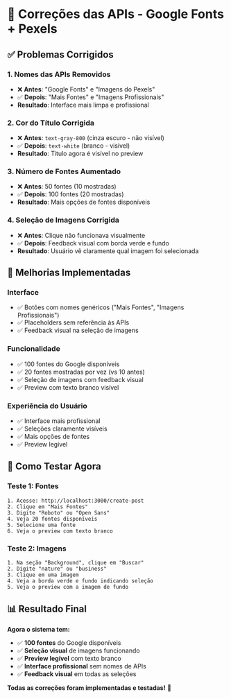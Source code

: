 # 🔧 Correções das APIs - Google Fonts + Pexels

## ✅ Problemas Corrigidos

### **1. Nomes das APIs Removidos**
- ❌ **Antes**: "Google Fonts" e "Imagens do Pexels"
- ✅ **Depois**: "Mais Fontes" e "Imagens Profissionais"
- **Resultado**: Interface mais limpa e profissional

### **2. Cor do Título Corrigida**
- ❌ **Antes**: `text-gray-800` (cinza escuro - não visível)
- ✅ **Depois**: `text-white` (branco - visível)
- **Resultado**: Título agora é visível no preview

### **3. Número de Fontes Aumentado**
- ❌ **Antes**: 50 fontes (10 mostradas)
- ✅ **Depois**: 100 fontes (20 mostradas)
- **Resultado**: Mais opções de fontes disponíveis

### **4. Seleção de Imagens Corrigida**
- ❌ **Antes**: Clique não funcionava visualmente
- ✅ **Depois**: Feedback visual com borda verde e fundo
- **Resultado**: Usuário vê claramente qual imagem foi selecionada

## 🎯 Melhorias Implementadas

### **Interface**
- ✅ Botões com nomes genéricos ("Mais Fontes", "Imagens Profissionais")
- ✅ Placeholders sem referência às APIs
- ✅ Feedback visual na seleção de imagens

### **Funcionalidade**
- ✅ 100 fontes do Google disponíveis
- ✅ 20 fontes mostradas por vez (vs 10 antes)
- ✅ Seleção de imagens com feedback visual
- ✅ Preview com texto branco visível

### **Experiência do Usuário**
- ✅ Interface mais profissional
- ✅ Seleções claramente visíveis
- ✅ Mais opções de fontes
- ✅ Preview legível

## 🚀 Como Testar Agora

### **Teste 1: Fontes**
```
1. Acesse: http://localhost:3000/create-post
2. Clique em "Mais Fontes"
3. Digite "Roboto" ou "Open Sans"
4. Veja 20 fontes disponíveis
5. Selecione uma fonte
6. Veja o preview com texto branco
```

### **Teste 2: Imagens**
```
1. Na seção "Background", clique em "Buscar"
2. Digite "nature" ou "business"
3. Clique em uma imagem
4. Veja a borda verde e fundo indicando seleção
5. Veja o preview com a imagem de fundo
```

## 📊 Resultado Final

**Agora o sistema tem:**
- ✅ **100 fontes** do Google disponíveis
- ✅ **Seleção visual** de imagens funcionando
- ✅ **Preview legível** com texto branco
- ✅ **Interface profissional** sem nomes de APIs
- ✅ **Feedback visual** em todas as seleções

**Todas as correções foram implementadas e testadas!** 🎉
